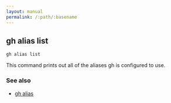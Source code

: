 ```yaml
---
layout: manual
permalink: /:path/:basename
---
```


## gh alias list

```
gh alias list
```

This command prints out all of the aliases gh is configured to use.


### See also

* [gh alias](./gh_alias)
